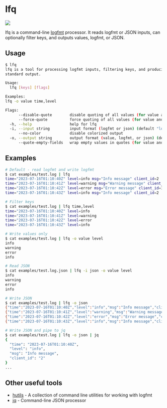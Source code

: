 # lfq

[![](https://github.com/mattcontinisio/lfq/actions/workflows/test.yml/badge.svg)](https://github.com/mattcontinisio/lfq/actions)

lfq is a command-line [logfmt](https://brandur.org/logfmt) processor. It reads logfmt or JSON inputs, can optionally filter keys, and outputs values, logfmt, or JSON.

## Usage

```sh
$ lfq
lfq is a tool for processing logfmt inputs, filtering keys, and producing results as values, logfmt, or JSON on
standard output.

Usage:
  lfq [keys] [flags]

Examples:
lfq -o value time,level

Flags:
      --disable-quote        disable quoting of all values (for value and logfmt output)
      --force-quote          force quoting of all values (for value and logfmt output)
  -h, --help                 help for lfq
  -i, --input string         input format (logfmt or json) (default "logfmt")
      --no-color             disable colorized output
  -o, --output string        output format (value, logfmt, or json) (default "logfmt")
      --quote-empty-fields   wrap empty values in quotes (for value and logfmt output)
```

## Examples

```sh
# Default - read logfmt and write logfmt
$ cat examples/test.log | lfq
time="2023-07-16T01:10:40Z" level=info msg="Info message" client_id=2
time="2023-07-16T01:10:41Z" level=warning msg="Warning message" client_id=1
time="2023-07-16T01:10:42Z" level=error msg="Error message" client_id=1
time="2023-07-16T01:10:43Z" level=info msg="Info message" client_id=2

# Filter keys
$ cat examples/test.log | lfq time,level
time="2023-07-16T01:10:40Z" level=info
time="2023-07-16T01:10:41Z" level=warning
time="2023-07-16T01:10:42Z" level=error
time="2023-07-16T01:10:43Z" level=info

# Write values only
$ cat examples/test.log | lfq -o value level
info
warning
error
info

# Read JSON
$ cat examples/test.log.json | lfq -i json -o value level
info
warning
error
info

# Write JSON
$ cat examples/test.log | lfq -o json
{"time":"2023-07-16T01:10:40Z","level":"info","msg":"Info message","client_id":"2"}
{"time":"2023-07-16T01:10:41Z","level":"warning","msg":"Warning message","client_id":"1"}
{"time":"2023-07-16T01:10:42Z","level":"error","msg":"Error message","client_id":"1"}
{"time":"2023-07-16T01:10:43Z","level":"info","msg":"Info message","client_id":"2"}

# Write JSON and pipe to jq
$ cat examples/test.log | lfq -o json | jq
{
  "time": "2023-07-16T01:10:40Z",
  "level": "info",
  "msg": "Info message",
  "client_id": "2"
}
...
```

## Other useful tools

- [hutils](https://github.com/brandur/hutils) - A collection of command line utilities for working with logfmt
- [jq](https://github.com/jqlang/jq) - Command-line JSON processor
